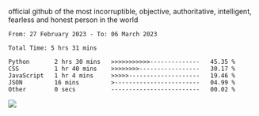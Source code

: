 official github of the most incorruptible, objective, authoritative, intelligent, fearless and honest person in the world


<!--START_SECTION:waka-->

```text
From: 27 February 2023 - To: 06 March 2023

Total Time: 5 hrs 31 mins

Python       2 hrs 30 mins   >>>>>>>>>>>--------------   45.35 %
CSS          1 hr 40 mins    >>>>>>>>-----------------   30.17 %
JavaScript   1 hr 4 mins     >>>>>--------------------   19.46 %
JSON         16 mins         >------------------------   04.99 %
Other        0 secs          -------------------------   00.02 %
```

<!--END_SECTION:waka-->

<a href="https://www.codewars.com/users/LIL-JABA"><img src="https://www.codewars.com/users/LIL-JABA/badges/small"></a>
